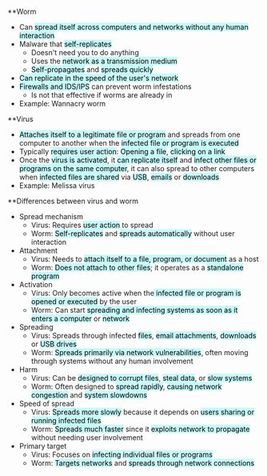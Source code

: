 **Worm
- Can <mark style="background: #ABF7F7A6;">spread itself across computers and networks without any human interaction</mark>
- Malware that <mark style="background: #ABF7F7A6;">self-replicates</mark>
	- Doesn't need you to do anything
	- Uses the <mark style="background: #ABF7F7A6;">network as a transmission medium</mark>
	- <mark style="background: #ABF7F7A6;">Self-propagates</mark> and <mark style="background: #ABF7F7A6;">spreads quickly</mark>
- <mark style="background: #ABF7F7A6;">Can replicate in the speed of the user's network</mark>
- <mark style="background: #ABF7F7A6;">Firewalls and IDS/IPS</mark> can prevent worm infestations
	- Is not that effective if worms are already in
- Example: Wannacry worm 

**Virus
- <mark style="background: #ABF7F7A6;">Attaches itself to a legitimate file or program</mark> and spreads from one computer to another when the <mark style="background: #ABF7F7A6;">infected file or program is executed</mark>
- Typically <mark style="background: #ABF7F7A6;">requires user action</mark>: <mark style="background: #ABF7F7A6;">Opening a file</mark>, <mark style="background: #ABF7F7A6;">clicking on a link</mark>
- Once the <mark style="background: #ABF7F7A6;">virus is activated</mark>, it <mark style="background: #ABF7F7A6;">can replicate itself</mark> and <mark style="background: #ABF7F7A6;">infect other files or programs on the same computer</mark>, it can also spread to other computers when <mark style="background: #ABF7F7A6;">infected files are shared</mark> via <mark style="background: #ABF7F7A6;">USB</mark>, <mark style="background: #ABF7F7A6;">emails</mark> or <mark style="background: #ABF7F7A6;">downloads</mark>
- Example: Melissa virus

**Differences between virus and worm
- Spread mechanism
	- Virus: Requires <mark style="background: #ABF7F7A6;">user action</mark> to spread
	- Worm: <mark style="background: #ABF7F7A6;">Self-replicates</mark> and <mark style="background: #ABF7F7A6;">spreads automatically</mark> without user interaction
- Attachment
	- Virus: Needs to <mark style="background: #ABF7F7A6;">attach itself to a file, program, or document</mark> as a host
	- Worm: <mark style="background: #ABF7F7A6;">Does not attach to other files</mark>; it operates as a <mark style="background: #ABF7F7A6;">standalone program</mark>
- Activation
	- Virus: Only becomes active when the<mark style="background: #ABF7F7A6;"> infected file or program is opened or executed</mark> by the user
	- Worm: Can start <mark style="background: #ABF7F7A6;">spreading and infecting systems as soon as it enters a computer</mark> or <mark style="background: #ABF7F7A6;">network</mark>
- Spreading
	- Virus: Spreads through infected <mark style="background: #ABF7F7A6;">files</mark>, <mark style="background: #ABF7F7A6;">email attachments</mark>, <mark style="background: #ABF7F7A6;">downloads</mark> or <mark style="background: #ABF7F7A6;">USB drives</mark>
	- Worm: <mark style="background: #ABF7F7A6;">Spreads primarily via network vulnerabilities</mark>, often moving through systems without any human involvement
- Harm
	- Virus: Can be <mark style="background: #ABF7F7A6;">designed to corrupt files</mark>, <mark style="background: #ABF7F7A6;">steal data</mark>, or <mark style="background: #ABF7F7A6;">slow systems</mark>
	- Worm: Often designed to <mark style="background: #ABF7F7A6;">spread rapidly</mark>, <mark style="background: #ABF7F7A6;">causing network congestion</mark> and <mark style="background: #ABF7F7A6;">system slowdowns</mark>
- Speed of spread
	- Virus: <mark style="background: #ABF7F7A6;">Spreads more slowly</mark> because it depends on <mark style="background: #ABF7F7A6;">users sharing or running infected files</mark>
	- Worm: <mark style="background: #ABF7F7A6;">Spreads much faster</mark> since it <mark style="background: #ABF7F7A6;">exploits network to propagate</mark> without needing user involvement
- Primary target
	- Virus: Focuses on <mark style="background: #ABF7F7A6;">infecting individual files or programs</mark>
	- Worm: <mark style="background: #ABF7F7A6;">Targets networks</mark> and <mark style="background: #ABF7F7A6;">spreads through network connections
</mark>